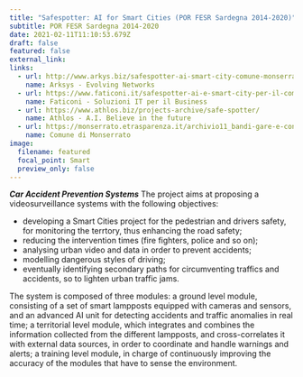 ```yaml
---
title: "Safespotter: AI for Smart Cities (POR FESR Sardegna 2014-2020)"
subtitle: POR FESR Sardegna 2014-2020
date: 2021-02-11T11:10:53.679Z
draft: false
featured: false
external_link: 
links:
  - url: http://www.arkys.biz/safespotter-ai-smart-city-comune-monserrato/
    name: Arksys - Evolving Networks
  - url: https://www.faticoni.it/safespotter-ai-e-smart-city-per-il-comune-di-monserrato/
    name: Faticoni - Soluzioni IT per il Business
  - url: https://www.athlos.biz/projects-archive/safe-spotter/
    name: Athlos - A.I. Believe in the future
  - url: https://monserrato.etrasparenza.it/archivio11_bandi-gare-e-contratti_0_380586.html
    name: Comune di Monserrato
image:
  filename: featured
  focal_point: Smart
  preview_only: false
---
```

***Car Accident Prevention Systems***
The project aims at proposing a videosurveillance systems with the following objectives: 
- developing a Smart Cities project for the pedestrian and drivers safety, for monitoring the terrtory, thus enhancing the road safety;
- reducing the intervention times (fire fighters, police and so on);
- analysing urban video and data in order to prevent accidents;
- modelling dangerous styles of driving;
- eventually identifying secondary paths for circumventing traffics and accidents, so to lighten urban traffic jams.

The system is composed of three modules: a ground level module, consisting of a set of smart lampposts equipped with cameras and sensors, and an advanced AI unit for detecting accidents and traffic anomalies in real time; a territorial level module, which integrates and combines the information collected from the different lampposts, and cross-correlates it with external data sources, in order to coordinate and handle warnings and alerts; a training level module, in charge of continuously improving the accuracy of the modules that have to sense the environment.
